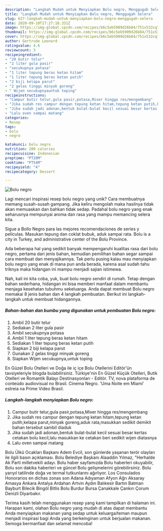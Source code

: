 ```yaml
---
description: "Langkah Mudah untuk Menyiapkan Bolu negro, Menggugah Selera"
title: "Langkah Mudah untuk Menyiapkan Bolu negro, Menggugah Selera"
slug: 627-langkah-mudah-untuk-menyiapkan-bolu-negro-menggugah-selera
date: 2020-09-10T17:27:18.331Z
image: https://img-global.cpcdn.com/recipes/b6c5eb5909d26b84/751x532cq70/bolu-negro-foto-resep-utama.jpg
thumbnail: https://img-global.cpcdn.com/recipes/b6c5eb5909d26b84/751x532cq70/bolu-negro-foto-resep-utama.jpg
cover: https://img-global.cpcdn.com/recipes/b6c5eb5909d26b84/751x532cq70/bolu-negro-foto-resep-utama.jpg
author: Gertrude Leonard
ratingvalue: 4.6
reviewcount: 3
recipeingredient:
- "20 butir telur"
- "2 liter gula pasir"
- "secukupnya potasa"
- "1 liter tepung beras ketan hitam"
- "1 liter tepung beras ketan putih"
- "2 biji kelapa parut"
- "2 gelas tinggi minyak goreng"
- " Wijen secukupnyauntuk toping"
recipeinstructions:
- "Campur butir telur,gula pasir,potasa,Mixer hingga res/mengembang"
- "Jika sudah res campur dengan tepung ketan hitam,tepung ketan putih,kelapa parut,minyak goreng,aduk rata,masukkan sedikit demikit bahan tersebut sambil diaduk"
- "Jika sudah jadi adonan,bentuk bulat-bulat kecil sesuai besar kertas cetakan bolu kecil,lalu masukkan ke cetakan beri sedikit wijen diatasnya"
- "Lalu oven sampai matang"
categories:
- Resep
tags:
- bolu
- negro

katakunci: bolu negro 
nutrition: 209 calories
recipecuisine: Indonesian
preptime: "PT20M"
cooktime: "PT54M"
recipeyield: "4"
recipecategory: Dessert

---
```



![Bolu negro](https://img-global.cpcdn.com/recipes/b6c5eb5909d26b84/751x532cq70/bolu-negro-foto-resep-utama.jpg)

Lagi mencari inspirasi resep bolu negro yang unik? Cara membuatnya memang susah-susah gampang. Jika keliru mengolah maka hasilnya tidak akan memuaskan dan bahkan tidak sedap. Padahal bolu negro yang enak seharusnya mempunyai aroma dan rasa yang mampu memancing selera kita.

Sigue a Bollo Negro para las mejores recomendaciones de series y películas. Masukan tepung dan coklat bubuk, aduk sampai rata. Bolu is a city in Turkey, and administrative center of the Bolu Province.

Ada beberapa hal yang sedikit banyak mempengaruhi kualitas rasa dari bolu negro, pertama dari jenis bahan, kemudian pemilihan bahan segar sampai cara membuat dan menyajikannya. Tak perlu pusing kalau mau menyiapkan bolu negro yang enak di mana pun anda berada, karena asal sudah tahu triknya maka hidangan ini mampu menjadi sajian istimewa.


Nah, kali ini kita coba, yuk, buat bolu negro sendiri di rumah. Tetap dengan bahan sederhana, hidangan ini bisa memberi manfaat dalam membantu menjaga kesehatan tubuhmu sekeluarga. Anda dapat membuat Bolu negro memakai 8 jenis bahan dan 4 langkah pembuatan. Berikut ini langkah-langkah untuk membuat hidangannya.

<!--inarticleads1-->

##### Bahan-bahan dan bumbu yang digunakan untuk pembuatan Bolu negro:

1. Ambil 20 butir telur
1. Sediakan 2 liter gula pasir
1. Ambil secukupnya potasa
1. Ambil 1 liter tepung beras ketan hitam
1. Sediakan 1 liter tepung beras ketan putih
1. Siapkan 2 biji kelapa parut
1. Gunakan 2 gelas tinggi minyak goreng
1. Siapkan  Wijen secukupnya,untuk toping


En Güzel Bolu Otelleri ve Doğa ile iç içe Bolu Otellerini Editör&#39;ün tavsiyeleriyle blogda bulabilirsiniz. Türkiye&#39;nin En Güzel Küçük Otelleri, Butik Otelleri ve Romantik Balayı Destinasyonları - Editör. TV, nova plataforma de conteúdo audiovisual no Brasil. Cinema Negro. &#39;Uma Noite em Miami&#39; estreia na Prime Video Brasil. 

<!--inarticleads2-->

##### Langkah-langkah menyiapkan Bolu negro:

1. Campur butir telur,gula pasir,potasa,Mixer hingga res/mengembang
1. Jika sudah res campur dengan tepung ketan hitam,tepung ketan putih,kelapa parut,minyak goreng,aduk rata,masukkan sedikit demikit bahan tersebut sambil diaduk
1. Jika sudah jadi adonan,bentuk bulat-bulat kecil sesuai besar kertas cetakan bolu kecil,lalu masukkan ke cetakan beri sedikit wijen diatasnya
1. Lalu oven sampai matang


Bolu Ülkü Ocakları Başkanı Adem Evcil, son günlerde yaşanan terör olayları ile ilgili basın açıklaması. Bolu Belediye Başkanı Alaaddin Yılmaz, &#34;Herhalde Ak Parti milletvekili adayı. Bolu haber sayfamızda Bolu haberleri okuyabilir, Bolu son dakika haberleri ve güncel Bolu gelişmelerini görebilirsiniz. Bolu yarıyıl tatilinde doğa ve termal tutkunlarını ağırlıyor. Los Consulados Honorarios en dichas zonas son  Adana Adıyaman Afyon Ağrı Aksaray Amasya Ankara Antalya Ardahan Artvin Aydın Balıkesir Bartın Batman Bayburt Bilecik Bingöl Bitlis Bolu Burdur Bursa Çanakkale Çankırı Çorum Denizli Diyarbakır. 

Terima kasih telah menggunakan resep yang kami tampilkan di halaman ini. Harapan kami, olahan Bolu negro yang mudah di atas dapat membantu Anda menyiapkan makanan yang sedap untuk keluarga/teman maupun menjadi inspirasi bagi Anda yang berkeinginan untuk berjualan makanan. Semoga bermanfaat dan selamat mencoba!
